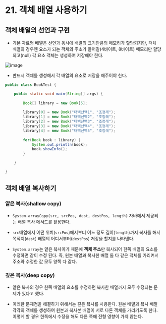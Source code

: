 # 21. 객체 배열 사용하기

## 객체 배열의 선언과 구현

* 기본 자료형 배열은 선언과 동시에 배열의 크기만큼의 메모리가 할당되지만, 객체 배열의 경우엔 요소가 되는 객체의 주소가 들어갈(4바이트, 8바이트) 메모리만 할당되고(null) 각 요소 객체는 생성하여 저장해야 한다.

![image](https://user-images.githubusercontent.com/27791880/151492010-fb043cc3-f395-45d5-a001-36feb23700c4.png)

* 반드시 객체를 생성해서 각 배열의 요소로 저장을 해주어야 한다.

```java
public class BookTest {

	public static void main(String[] args) {
		
		Book[] library = new Book[5];
		
		library[0] = new Book("태백산맥1", "조정래");
		library[1] = new Book("태백산맥2", "조정래");
		library[2] = new Book("태백산맥3", "조정래");
		library[3] = new Book("태백산맥4", "조정래");
		library[4] = new Book("태백산맥5", "조정래");
		
		for(Book book : library) {
			System.out.println(book);
			book.showInfo();
		}

	}

}
```

## 객체 배열 복사하기

### 얕은 복사(shallow copy)

* `System.arrayCopy(src, srcPos, dest, destPos, length)` 자바에서 제공되는 배열 복사 메서드를 활용한다.

* `src`배열에서 어떤 위치(`srcPos`)에서부터 어느 정도 길이(`length`)까지 복사를 해서 목적지(`dest`) 배열의 어디서부터(`destPos`) 저장을 할지를 나타낸다.

* `System.array`는 얕은 복사이기 때문에 **객체 주소**만 복사되어 한쪽 배열의 요소를 수정하면 같이 수정 된다. 즉, 원본 배열과 복사한 배열 둘 다 같은 객체를 가리켜서 주소와 수정한 값 모두 양쪽 다 같다.

### 깊은 복사(deep copy)

* 얕은 복사의 경우 한쪽 배열의 요소를 수정하면 복사한 배열까지 모두 수정되는 문제가 있다고 했다.

* 이러한 문제점을 해결하기 위해서는 깊은 복사를 사용한다. 원본 배열과 복사 배열 각각의 객체를 생성하여 원본과 복사본 배열이 서로 다른 객체를 가리키도록 한다. 이렇게 할 경우 한쪽에서 수정을 해도 다른 쪽에 전형 영향이 가지 않는다.
